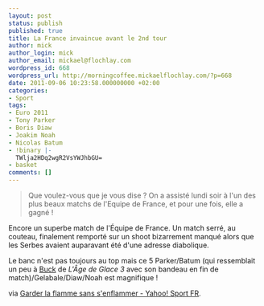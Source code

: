 ```yaml
---
layout: post
status: publish
published: true
title: La France invaincue avant le 2nd tour
author: mick
author_login: mick
author_email: mickael@flochlay.com
wordpress_id: 668
wordpress_url: http://morningcoffee.mickaelflochlay.com/?p=668
date: 2011-09-06 10:23:58.000000000 +02:00
categories:
- Sport
tags:
- Euro 2011
- Tony Parker
- Boris Diaw
- Joakim Noah
- Nicolas Batum
- !binary |-
  TWlja2HDq2wgR2VsYWJhbGU=
- basket
comments: []
---
```

<blockquote>Que voulez-vous que je vous dise ? On a assisté lundi soir à l'un des plus beaux matchs de l'Equipe de France, et pour une fois, elle a gagné !</blockquote>
Encore un superbe match de l'Équipe de France. Un match serré, au couteau, finalement remporté sur un shoot bizarrement manqué alors que les Serbes avaient auparavant été d'une adresse diabolique.

Le banc n'est pas toujours au top mais ce 5 Parker/Batum (qui ressemblait un peu à <a href="http://i.dailymail.co.uk/i/pix/2009/07/02/article-0-0591605F000005DC-765_468x393.jpg">Buck</a> de <em>L'Âge de Glace 3</em> avec son bandeau en fin de match)/Gelabale/Diaw/Noah est magnifique !

via <a href="http://fr.sports.yahoo.com/basketball/nba/blog/article/12567/garder-la-flamme-sans-senflammer/">Garder la flamme sans s'enflammer - Yahoo! Sport FR</a>.

